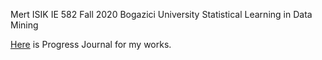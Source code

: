 Mert ISIK 
IE 582 Fall 2020 Bogazici University
Statistical Learning in Data Mining

[Here](index.md) is Progress Journal for my works.
